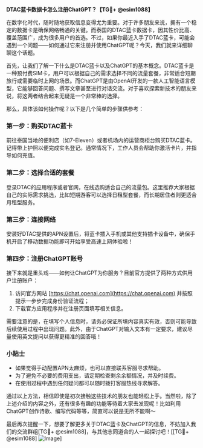 **DTAC蓝卡数据卡怎么注册ChatGPT？【TG💪+ @esim1088】**

在数字化时代，随时随地获取信息变得尤为重要。对于许多朋友来说，拥有一个稳定的数据卡是确保网络畅通的关键。而泰国的DTAC蓝卡数据卡，因其性价比高、覆盖范围广，成为很多用户的首选。不过，如果你最近入手了DTAC蓝卡，可能会遇到一个问题——如何通过它来注册并使用ChatGPT呢？今天，我们就来详细聊聊这个话题。

首先，让我们了解一下什么是DTAC蓝卡以及ChatGPT的基本概念。DTAC蓝卡是一种预付费SIM卡，用户可以根据自己的需求选择不同的流量套餐，非常适合短期旅行或需要临时上网的场景。而ChatGPT是由OpenAI开发的一款人工智能语言模型，它能够回答问题、撰写文章甚至进行对话交流。对于喜欢探索新技术的朋友来说，将这两者结合起来无疑是一个非常棒的选择。

那么，具体该如何操作呢？以下是几个简单的步骤供参考：

### 第一步：购买DTAC蓝卡
前往泰国当地的便利店（如7-Eleven）或者机场内的运营商柜台购买DTAC蓝卡。记得带上护照以便完成实名登记。通常情况下，工作人员会帮助你激活卡片，并指导如何充值。

### 第二步：选择合适的套餐
登录DTAC的应用程序或者官网，在线选购适合自己的流量包。这里推荐大家根据自己的实际需求挑选，比如短期游客可以选择日租型套餐，而长期居住者则更适合月租型服务。

### 第三步：连接网络
安装好DTAC提供的APN设置后，将蓝卡插入手机或其他支持插卡设备中，确保手机开启了移动数据功能即可开始享受高速上网体验啦！

### 第四步：注册ChatGPT账号
接下来就是重头戏——如何让ChatGPT为你服务？目前官方提供了两种方式供用户注册账户：
1. 访问官方网站 [https://chat.openai.com](https://chat.openai.com) 并按照提示一步步完成身份验证流程；
2. 下载官方应用程序并在注册页面填写相关信息。

需要注意的是，在填写个人信息时，请务必保证所填内容真实有效，否则可能导致后续使用过程中出现问题。此外，由于ChatGPT对输入文本有一定要求，建议尽量使用英文提问以获得更精准的回答哦！

### 小贴士
- 如果觉得手动配置APN太麻烦，也可以直接联系客服寻求帮助。
- 为了避免不必要的费用支出，请定期检查剩余余额情况，并及时续费。
- 在使用过程中遇到任何疑问都可以随时拨打客服热线寻求解答。

通过以上方法，相信即使是初次接触这些技术的朋友也能轻松上手。当然啦，除了上述介绍的内容之外，还有很多有趣的功能等待着大家去发现呢！比如利用ChatGPT创作诗歌、编写代码等等，简直可以说是无所不能啊～

最后再次提醒一下，想要了解更多关于DTAC蓝卡及ChatGPT的信息，不妨加入我们的交流群组[TG💪+ @esim1088]，与其他志同道合的人一起探讨吧！[[TG💪+ @esim1088] ![Image](https://i.postimg.cc/4NQfJmqS/Snipaste-2025-05-13-00-14-12.png)]